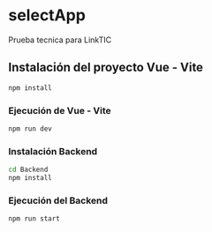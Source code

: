 # selectApp

Prueba tecnica para LinkTIC


## Instalación del proyecto Vue - Vite

```sh
npm install
```

### Ejecución de Vue - Vite

```sh
npm run dev
```

### Instalación Backend

```sh
cd Backend
npm install
```

### Ejecución del Backend

```sh
npm run start
```